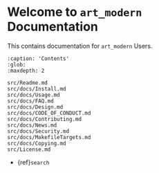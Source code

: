 # Welcome to `art_modern` Documentation

This contains documentation for `art_modern` Users.

```{toctree}
:caption: 'Contents'
:glob:
:maxdepth: 2

src/Readme.md
src/docs/Install.md
src/docs/Usage.md
src/docs/FAQ.md
src/docs/Design.md
src/docs/CODE_OF_CONDUCT.md
src/docs/Contributing.md
src/docs/News.md
src/docs/Security.md
src/docs/MakefileTargets.md
src/docs/Copying.md
src/License.md
```

- {ref}`search`
